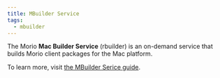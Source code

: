 ```yaml
---
title: MBuilder Service
tags:
  - mbuilder
---
```


The Morio **Mac Builder Service** (rbuilder) is an on-demand service that builds
Morio client packages for the Mac platform.

To learn more, visit [the MBuilder Serice guide](/docs/guides/services/mbuilder).

